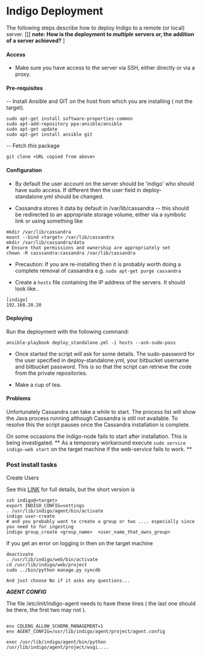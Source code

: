 # Indigo Deployment 

The following steps describe how to deploy Indigo to a remote (or local) server.
[[[ **note:   How is the deployment to _multiple_ servers or, the addition of a server achieved?** ] 


#### Access 

* Make sure you have access to the server via SSH, either directly or via a proxy.

#### Pre-requisites

-- Install Ansible and GIT on the host from which you are installing ( not the target).

``` 
sudo apt-get install software-properties-common
sudo apt-add-repository ppa:ansible/ansible
sudo apt-get update
sudo apt-get install ansible git
```
-- Fetch _this_ package 
```
git clone <URL copied from above> 
```

#### Configuration

* By default the user account on the server should be 'indigo' who should have sudo access.  If different then the user field in deploy-standalone.yml should be changed.

* Cassandra stores it data by default in /var/lib/cassandra -- this should be redirected to an appropriate storage volume, either via a symbolic link or using something like
```
mkdir /var/lib/cassandra
mount --bind <target> /var/lib/cassandra
mkdir /var/lib/cassandra/data 
# Ensure that permissions and ownership are appropriately set
chown -R casssandra:cassandra /var/lib/cassandra
```
* Precaution:  If you are re-installing then it is probably worth doing a complete removal of cassandra 
e.g.
``` sudo apt-get purge cassandra ```

* Create a ```hosts``` file containing the IP address of the servers.  It should look like..

```
[indigo]
192.168.20.20
```


#### Deploying


Run the deployment with the following command:

```
ansible-playbook deploy_standalone.yml -i hosts --ask-sudo-pass 
```

* Once started the script will ask for some details. The sudo-password for the user specified in deploy-standalone.yml, your bitbucket username and bitbucket password.  This is so that the script can retrieve the code from the private repositories.

* Make a cup of tea.


#### Problems 

Unfortunately Cassandra can take a while to start. The process list will show the Java process running although Cassandra is still not available. To resolve this the script pauses once the Cassandra installation is complete. 

On some occasions the indigo-node fails to start after installation.  This is being investigated. 
** As a temporary workaround execute 
```sudo service indigo-web start``` 
on the target machine if the web-service fails to work. **

### Post install tasks
Create Users

See this [LINK](https://bitbucket.org/archivea/indigo) for full details, but the short version is 
```
ssh indigo@<target>
export INDIGO_CONFIG=settings
. /usr/lib/indigo/agent/bin/activate
indigo user-create
# and you probably want to create a group or two .... especially since you need to for ingesting
indigo group_create <group_name>  <user_name_that_owns_group>
```
If you get an error on logging in then on the target machine
```
deactivate
. /usr/lib/indigo/web/bin/activate
cd /usr/lib/indigo/web/project
sudo ../bin/python manage.py syncdb

And just choose No if it asks any questions...
```

***AGENT CONFIG*** 

The file /etc/init/indigo-agent needs to have these lines ( the last one should be there, the first two may not ). 
```
 
env CQLENG_ALLOW_SCHEMA_MANAGEMENT=1
env AGENT_CONFIG=/usr/lib/indigo/agent/project/agent.config

exec /usr/lib/indigo/agent/bin/python /usr/lib/indigo/agent/project/wsgi....
```